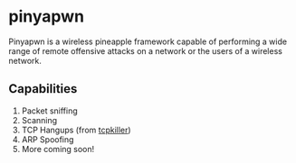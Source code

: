 # pinyapwn

Pinyapwn is a wireless pineapple framework capable of performing a wide range of remote offensive attacks on a network or the users of a wireless network. 

## Capabilities

1. Packet sniffing
2. Scanning
3. TCP Hangups (from [tcpkiller](https://github.com/Kkevsterrr/tcpkiller))
4. ARP Spoofing
5. More coming soon!

